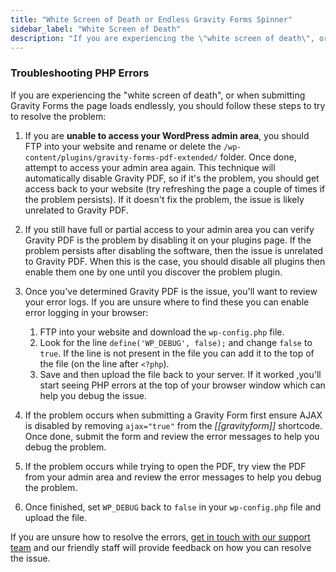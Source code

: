 ```yaml
---
title: "White Screen of Death or Endless Gravity Forms Spinner"
sidebar_label: "White Screen of Death"
description: "If you are experiencing the \"white screen of death\", or when submitting Gravity Forms the page loads endlessly you should follow these steps."
---
```


### Troubleshooting PHP Errors 

If you are experiencing the "white screen of death", or when submitting Gravity Forms the page loads endlessly, you should follow these steps to try to resolve the problem:

1.  If you are **unable to access your WordPress admin area**, you should FTP into your website and rename or delete the `/wp-content/plugins/gravity-forms-pdf-extended/` folder. Once done, attempt to access your admin area again. This technique will automatically disable Gravity PDF, so if it's the problem, you should get access back to your website (try refreshing the page a couple of times if the problem persists). If it doesn't fix the problem, the issue is likely unrelated to Gravity PDF.

2.  If you still have full or partial access to your admin area you can verify Gravity PDF is the problem by disabling it on your plugins page. If the problem persists after disabling the software, then the issue is unrelated to Gravity PDF. When this is the case, you should disable all plugins then enable them one by one until you discover the problem plugin.

3.  Once you've determined Gravity PDF is the issue, you'll want to review your error logs. If you are unsure where to find these you can enable error logging in your browser:

    1.  FTP into your website and download the `wp-config.php` file.
    2.  Look for the line `define('WP_DEBUG', false);` and change `false` to `true`. If the line is not present in the file you can add it to the top of the file (on the line after `<?php`).
    3.  Save and then upload the file back to your server. If it worked ,you'll start seeing PHP errors at the top of your browser window which can help you debug the issue.

4.  If the problem occurs when submitting a Gravity Form first ensure AJAX is disabled by removing `ajax="true"` from the *[[gravityform]]* shortcode. Once done, submit the form and review the error messages to help you debug the problem.

5.  If the problem occurs while trying to open the PDF, try view the PDF from your admin area and review the error messages to help you debug the problem.

6.  Once finished, set `WP_DEBUG` back to `false` in your `wp-config.php` file and upload the file.

If you are unsure how to resolve the errors, [get in touch with our support team](https://gravitypdf.com/support/) and our friendly staff will provide feedback on how you can resolve the issue.